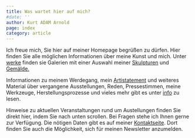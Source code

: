```yaml
---
title: Was wartet hier auf mich?
#date: ''
author: Kurt ADAM Arnold
page: index
category: article
---
```

<p>Ich freue mich, Sie hier auf meiner Homepage begrüßen zu dürfen. Hier finden Sie alle möglichen Informationen über meine Kunst und mich. Unter <a class="inlinelink" href="werke.html">werke</a> finden sie Galerien mit einer Auswahl meiner <a class="inlinelink" href="skulpturen.html">Skulpturen</a> und <a class="inlinelink" href="malerei.html">Gemälde. </a></p>
<p>Informationen zu meinem Werdegang, mein <a class="inlinelink" href="info.html#artistatement">Artistatement</a> und weiteres Material über vergangene Ausstellungen, Reden, Pressestimmen, meine Werkzeuge, Herstellungsprozesse und vieles mehr gibt es unter <a class="inlinelink" href="info.html">info</a> zu lesen.</p>
<p>Hinweise zu aktuellen Veranstaltungen rund um Austellungen finden Sie direkt hier, indem Sie nach unten scrollen. Bei Fragen stehe ich Ihnen gerne zur Verfügung. Die nötigen Daten gibt es auf meiner <a class="inlinelink" href="kontakt.html">Kontaktseite</a>. Dort finden Sie auch die Möglichkeit, sich für meinen Newsletter anzumelden.</p>
